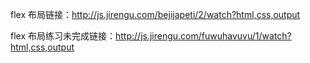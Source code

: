 flex 布局链接：http://js.jirengu.com/bejijapeti/2/watch?html,css,output


flex 布局练习未完成链接：http://js.jirengu.com/fuwuhavuvu/1/watch?html,css,output
